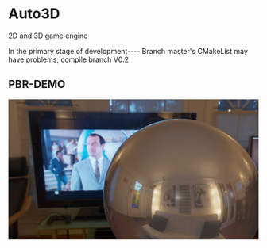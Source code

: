 Auto3D
====  
2D and 3D game engine

In the primary stage of development----
Branch master's CMakeList may have problems, compile branch V0.2


PBR-DEMO
-------
![Image text](https://github.com/LINKHA/Auto3D/blob/master/Assets/Engine_Effect_Pbr.png)
